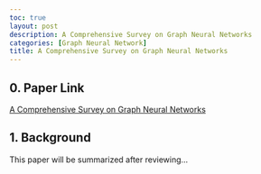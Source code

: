 ```yaml
---
toc: true
layout: post
description: A Comprehensive Survey on Graph Neural Networks
categories: [Graph Neural Network]
title: A Comprehensive Survey on Graph Neural Networks  
---
```


## 0. Paper Link
[A Comprehensive Survey on Graph Neural Networks](https://arxiv.org/pdf/1901.00596.pdf)

## 1. Background
This paper will be summarized after reviewing...

